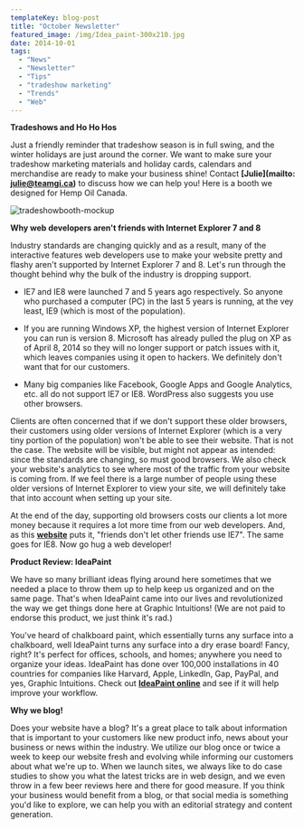 ```yaml
---
templateKey: blog-post
title: "October Newsletter"
featured_image: /img/Idea_paint-300x210.jpg
date: 2014-10-01
tags:
  - "News"
  - "Newsletter"
  - "Tips"
  - "tradeshow marketing"
  - "Trends"
  - "Web"
---
```


**Tradeshows and Ho Ho Hos**

Just a friendly reminder that tradeshow season is in full swing, and the winter holidays are just around the corner. We want to make sure your tradeshow marketing materials and holiday cards, calendars and merchandise are ready to make your business shine! Contact **[Julie](mailto: julie@teamgi.ca)** to discuss how we can help you! Here is a booth we designed for Hemp Oil Canada.

![tradeshowbooth-mockup](/img/tradeshowbooth-mockup.jpg)

**Why web developers aren't friends with Internet Explorer 7 and 8**

Industry standards are changing quickly and as a result, many of the interactive features web developers use to make your website pretty and flashy aren't supported by Internet Explorer 7 and 8. Let's run through the thought behind why the bulk of the industry is dropping support.

*   IE7 and IE8 were launched 7 and 5 years ago respectively. So anyone who purchased a computer (PC) in the last 5 years is running, at the vey least, IE9 (which is most of the population).

*   If you are running Windows XP, the highest version of Internet Explorer you can run is version 8. Microsoft has already pulled the plug on XP as of April 8, 2014 so they will no longer support or patch issues with it, which leaves companies using it open to hackers. We definitely don't want that for our customers.

*   Many big companies like Facebook, Google Apps and Google Analytics, etc. all do not support IE7 or IE8. WordPress also suggests you use other browsers.

Clients are often concerned that if we don't support these older browsers, their customers using older versions of Internet Explorer (which is a very tiny portion of the population) won't be able to see their website. That is not the case. The website will be visible, but might not appear as intended: since the standards are changing, so must good browsers. We also check your website's analytics to see where most of the traffic from your website is coming from. If we feel there is a large number of people using these older versions of Internet Explorer to view your site, we will definitely take that into account when setting up your site.

At the end of the day, supporting old browsers costs our clients a lot more money because it requires a lot more time from our web developers. And, as this **[website](http://theie7countdown.com/)** puts it, "friends don't let other friends use IE7". The same goes for IE8. Now go hug a web developer!

**Product Review: IdeaPaint**

We have so many brilliant ideas flying around here sometimes that we needed a place to throw them up to help keep us organized and on the same page. That's when IdeaPaint came into our lives and revolutionized the way we get things done here at Graphic Intuitions! (We are not paid to endorse this product, we just think it's rad.)

You've heard of chalkboard paint, which essentially turns any surface into a chalkboard, well IdeaPaint turns any surface into a dry erase board! Fancy, right? It's perfect for offices, schools, and homes; anywhere you need to organize your ideas. IdeaPaint has done over 100,000 installations in 40 countries for companies like Harvard, Apple, LinkedIn, Gap, PayPal, and yes, Graphic Intuitions. Check out **[IdeaPaint online](http://www.ideapaint.com)** and see if it will help improve your workflow.

**Why we blog!**

Does your website have a blog? It's a great place to talk about information that is important to your customers like new product info, news about your business or news within the industry. We utilize our blog once or twice a week to keep our website fresh and evolving while informing our customers about what we're up to. When we launch sites, we always like to do case studies to show you what the latest tricks are in web design, and we even throw in a few beer reviews here and there for good measure. If you think your business would benefit from a blog, or that social media is something you'd like to explore, we can help you with an editorial strategy and content generation.